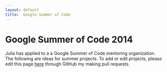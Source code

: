 ```yaml
---
layout: default
title:  Google Summer of Code
---
```


# Google Summer of Code 2014

Julia has applied to a a Google Summer of Code mentoring organization. The following are ideas for summer projects. To add or edit projects, please edit this page [here](https://github.com/JuliaLang/julialang.github.com/blob/master/gsoc/2014/index.md) through GitHub my making pull requests.

